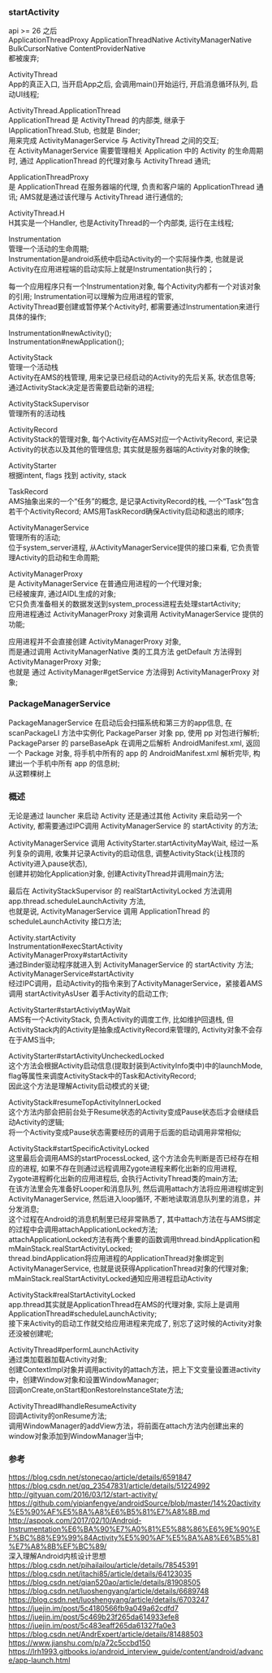 ### startActivity  

api >= 26 之后  
ApplicationThreadProxy  ApplicationThreadNative  ActivityManagerNative  BulkCursorNative  ContentProviderNative  
都被废弃;  

ActivityThread  
App的真正入口, 当开启App之后, 会调用main()开始运行, 开启消息循环队列, 启动UI线程;   

ActivityThread.ApplicationThread  
ApplicationThread 是 ActivityThread 的内部类, 继承于 IApplicationThread.Stub, 也就是 Binder;  
用来完成 ActivityManagerService 与 ActivityThread 之间的交互;    
在 ActivityManagerService 需要管理相关 Application 中的 Activity 的生命周期时, 通过 ApplicationThread 的代理对象与 ActivityThread 通讯;  

ApplicationThreadProxy  
是 ApplicationThread 在服务器端的代理, 负责和客户端的 ApplicationThread 通讯;  AMS就是通过该代理与 ActivityThread 进行通信的;  

ActivityThread.H  
H其实是一个Handler, 也是ActivityThread的一个内部类, 运行在主线程;  

Instrumentation  
管理一个活动的生命周期;  
Instrumentation是android系统中启动Activity的一个实际操作类, 也就是说Activity在应用进程端的启动实际上就是Instrumentation执行的；  

每一个应用程序只有一个Instrumentation对象, 每个Activity内都有一个对该对象的引用;  Instrumentation可以理解为应用进程的管家,   
ActivityThread要创建或暂停某个Activity时, 都需要通过Instrumentation来进行具体的操作;    

Instrumentation#newActivity();  
Instrumentation#newApplication();  

ActivityStack  
管理一个活动栈  
Activity在AMS的栈管理, 用来记录已经启动的Activity的先后关系, 状态信息等;  通过ActivityStack决定是否需要启动新的进程;  

ActivityStackSupervisor  
管理所有的活动栈  

ActivityRecord  
ActivityStack的管理对象, 每个Activity在AMS对应一个ActivityRecord, 来记录Activity的状态以及其他的管理信息;  其实就是服务器端的Activity对象的映像;  

ActivityStarter  
根据intent, flags 找到 activity, stack  

TaskRecord  
AMS抽象出来的一个“任务”的概念, 是记录ActivityRecord的栈, 一个“Task”包含若干个ActivityRecord;  AMS用TaskRecord确保Activity启动和退出的顺序;    

ActivityManagerService  
管理所有的活动;  
位于system_server进程, 从ActivityManagerService提供的接口来看, 它负责管理Activity的启动和生命周期;  

ActivityManagerProxy  
是 ActivityManagerService 在普通应用进程的一个代理对象;  
已经被废弃, 通过AIDL生成的对象;  
它只负责准备相关的数据发送到system_process进程去处理startActivity;  
应用进程通过 ActivityManagerProxy 对象调用 ActivityManagerService 提供的功能;  

应用进程并不会直接创建 ActivityManagerProxy 对象,   
而是通过调用 ActivityManagerNative 类的工具方法 getDefault 方法得到 ActivityManagerProxy 对象;  
也就是 通过 ActivityManager#getService 方法得到 ActivityManagerProxy 对象;  

### PackageManagerService  
PackageManagerService 在启动后会扫描系统和第三方的app信息, 在 scanPackageLI 方法中实例化 PackageParser 对象 pp, 使用 pp 对包进行解析;  
PackageParser 的 parseBaseApk 在调用之后解析 AndroidManifest.xml, 返回一个 Package 对象, 将手机中所有的 app 的 AndroidManifest.xml 解析完毕, 构建出一个手机中所有 app 的信息树;  
从这颗棵树上


### 概述    
无论是通过 launcher 来启动 Activity 还是通过其他 Activity 来启动另一个 Activity, 都需要通过IPC调用 ActivityManagerService 的 startActivity 的方法;  

ActivityManagerService 调用 ActivityStarter.startActivityMayWait, 经过一系列复杂的调用, 收集并记录Activity的启动信息, 调整ActivityStack(让栈顶的Activity进入pause状态),  
创建并初始化Application对象, 创建ActivityThread并调用main方法;  

最后在 ActivityStackSupervisor 的 realStartActivityLocked 方法调用 app.thread.scheduleLaunchActivity 方法,   
也就是说, ActivityManagerService 调用 ApplicationThread 的 scheduleLaunchActivity 接口方法;  

Activity.startActivity  
Instrumentation#execStartActivity  
ActivityManagerProxy#startActivity  
通过Binder驱动程序就进入到 ActivityManagerService 的 startActivity 方法;  
ActivityManagerService#startActivity  
经过IPC调用，启动Activity的指令来到了ActivityManagerService，紧接着AMS调用 startActivityAsUser 着手Activity的启动工作;   

ActivityStarter#startActiviytMayWait  
AMS有一个ActivityStack, 负责Activity的调度工作, 比如维护回退栈, 但ActivityStack内的Activity是抽象成ActivityRecord来管理的, Activity对象不会存在于AMS当中;  

ActivityStarter#startActivityUncheckedLocked  
这个方法会根据Activity启动信息(提取封装到ActivityInfo类中)中的launchMode, flag等属性来调度ActivityStack中的Task和ActivityRecord;  
因此这个方法是理解Activity启动模式的关键;  

ActivityStack#resumeTopActivityInnerLocked  
这个方法内部会把前台处于Resume状态的Activity变成Pause状态后才会继续启动Activity的逻辑;  
将一个Activity变成Pause状态需要经历的调用于后面的启动调用非常相似;  

ActivityStack#startSpecificActivityLocked  
这里最后会调用AMS的startProcessLocked, 这个方法会先判断是否已经存在相应的进程, 如果不存在则通过远程调用Zygote进程来孵化出新的应用进程,  
Zygote进程孵化出新的应用进程后, 会执行ActivityThread类的main方法;  
在该方法里会先准备好Looper和消息队列, 然后调用attach方法将应用进程绑定到ActivityManagerService, 然后进入loop循环, 不断地读取消息队列里的消息，并分发消息;  
这个过程在Android的消息机制里已经非常熟悉了, 其中attach方法在与AMS绑定的过程中会调用attachApplicationLocked方法;  
attachApplicationLocked方法有两个重要的函数调用thread.bindApplication和mMainStack.realStartActivityLocked;  
thread.bindApplication将应用进程的ApplicationThread对象绑定到ActivityManagerService, 也就是说获得ApplicationThread对象的代理对象;  
mMainStack.realStartActivityLocked通知应用进程启动Activity  

ActivityStack#realStartActivityLocked  
app.thread其实就是ApplicationThread在AMS的代理对象, 实际上是调用ApplicationThread#scheduleLaunchActivity;  
接下来Activity的启动工作就交给应用进程来完成了, 别忘了这时候的Activity对象还没被创建呢;  

ActivityThread#performLaunchActivity  
通过类加载器加载Activity对象;  
创建ContextImpl对象并调用activity的attach方法，把上下文变量设置进activity中，创建Window对象和设置WindowManager;  
回调onCreate,onStart和onRestoreInstanceState方法;  

ActivityThread#handleResumeActivity  
回调Activity的onResume方法;  
调用WindowManager的addView方法，将前面在attach方法内创建出来的window对象添加到WindowManager当中;  


### 参考 
https://blog.csdn.net/stonecao/article/details/6591847  
https://blog.csdn.net/qq_23547831/article/details/51224992  
http://gityuan.com/2016/03/12/start-activity/  
https://github.com/yipianfengye/androidSource/blob/master/14%20activity%E5%90%AF%E5%8A%A8%E6%B5%81%E7%A8%8B.md  
http://aspook.com/2017/02/10/Android-Instrumentation%E6%BA%90%E7%A0%81%E5%88%86%E6%9E%90%EF%BC%88%E9%99%84Activity%E5%90%AF%E5%8A%A8%E6%B5%81%E7%A8%8B%EF%BC%89/  
深入理解Android内核设计思想  
https://blog.csdn.net/pihailailou/article/details/78545391  
https://blog.csdn.net/itachi85/article/details/64123035  
https://blog.csdn.net/qian520ao/article/details/81908505  
https://blog.csdn.net/luoshengyang/article/details/6689748  
https://blog.csdn.net/luoshengyang/article/details/6703247  
https://juejin.im/post/5c4180566fb9a049a62cdfd7  
https://juejin.im/post/5c469b23f265da614933efe8  
https://juejin.im/post/5c483eaff265da61327fa0e3  
https://blog.csdn.net/AndrExpert/article/details/81488503  
https://www.jianshu.com/p/a72c5ccbd150  
https://lrh1993.gitbooks.io/android_interview_guide/content/android/advance/app-launch.html  







